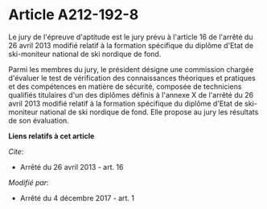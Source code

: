 # Article A212-192-8

Le jury de l'épreuve d'aptitude est le jury prévu à l'article 16 de l'arrêté du 26 avril 2013 modifié relatif à la formation
spécifique du diplôme d'Etat de ski-moniteur national de ski nordique de fond. 

Parmi les membres du jury, le président désigne une commission chargée d'évaluer le test de vérification des connaissances
théoriques et pratiques et des compétences en matière de sécurité, composée de techniciens qualifiés titulaires d'un des
diplômes définis à l'annexe X de l'arrêté du 26 avril 2013 modifié relatif à la formation spécifique du diplôme d'Etat de
ski-moniteur national de ski nordique de fond. Elle propose au jury les résultats de son évaluation.

**Liens relatifs à cet article**

_Cite_:

  - Arrêté du 26 avril 2013 - art. 16

_Modifié par_:

  - Arrêté du 4 décembre 2017 - art. 1
